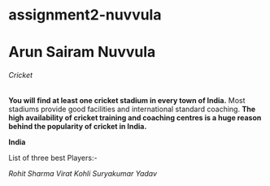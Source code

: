 # assignment2-nuvvula
# Arun Sairam Nuvvula
###### Cricket
**You will find at least one cricket stadium in every town of India.** Most stadiums provide good facilities and international standard coaching. __The high availability of cricket training and coaching centres is a huge reason behind the popularity of cricket in India.__

**India**

List of three best Players:-

*Rohit Sharma*
*Virat Kohli*
*Suryakumar Yadav*
